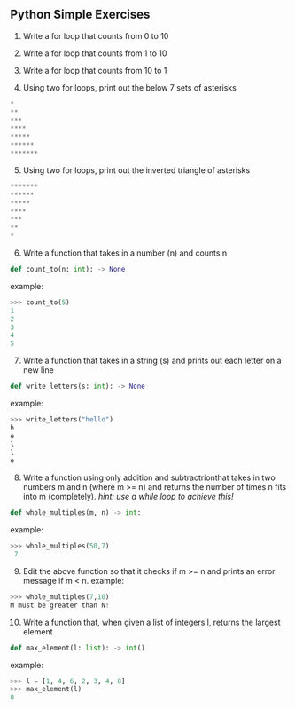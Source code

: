 ## Python Simple Exercises

1) Write a for loop that counts from 0 to 10

2) Write a for loop that counts from 1 to 10

3) Write a for loop that counts from 10 to 1

4) Using two for loops, print out the below 7 sets of asterisks
```python
*
**
***
****
*****
******
*******
```
5) Using two for loops, print out the inverted triangle of asterisks
```python
*******
******
*****
****
***
**
*
```

6) Write a function that takes in a number (n) and counts n
```python
def count_to(n: int): -> None
```
example:
```python
>>> count_to(5)
1
2
3
4
5
```

7)  Write a function that takes in a string (s) and prints out each letter on a new line
```python
def write_letters(s: int): -> None
```
example:
```python
>>> write_letters("hello")
h
e
l
l
o
```

8) Write a function using only addition and subtractrionthat takes in two numbers m and n (where m >= n) and returns the number of times n fits into m (completely).  _hint: use a while loop to achieve this!_ 
```python
def whole_multiples(m, n) -> int:
```
example:
```python
>>> whole_multiples(50,7)
 7
```
9) Edit the above function so that it checks if m >= n and prints an error message if m < n.
example:
```python
>>> whole_multiples(7,10)
M must be greater than N!
```

10) Write a function that, when given a list of integers l, returns the largest element
```python
def max_element(l: list): -> int()
```
example:
```python
>>> l = [1, 4, 6, 2, 3, 4, 8]
>>> max_element(l)
8
```
